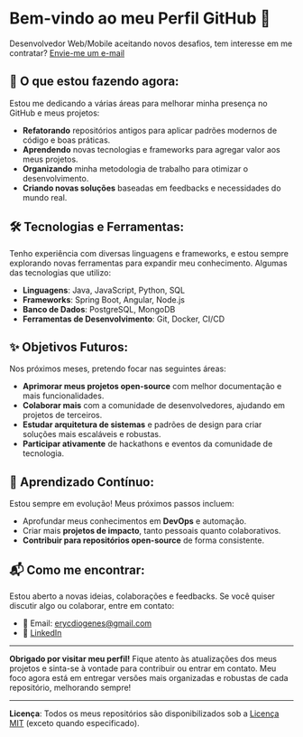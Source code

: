 # Bem-vindo ao meu Perfil GitHub 👋

Desenvolvedor Web/Mobile aceitando novos desafios, tem interesse em me contratar? [Envie-me um e-mail](mailto:erycdiogenes@gmail.com?subject=Contato%20via%20README&body=Digite%20seu%20texto)


## 🚀 O que estou fazendo agora:
Estou me dedicando a várias áreas para melhorar minha presença no GitHub e meus projetos:
- **Refatorando** repositórios antigos para aplicar padrões modernos de código e boas práticas.
- **Aprendendo** novas tecnologias e frameworks para agregar valor aos meus projetos.
- **Organizando** minha metodologia de trabalho para otimizar o desenvolvimento.
- **Criando novas soluções** baseadas em feedbacks e necessidades do mundo real.

## 🛠 Tecnologias e Ferramentas:
Tenho experiência com diversas linguagens e frameworks, e estou sempre explorando novas ferramentas para expandir meu conhecimento. Algumas das tecnologias que utilizo:
- **Linguagens**: Java, JavaScript, Python, SQL
- **Frameworks**: Spring Boot, Angular, Node.js
- **Banco de Dados**: PostgreSQL, MongoDB
- **Ferramentas de Desenvolvimento**: Git, Docker, CI/CD

## ✨ Objetivos Futuros:
Nos próximos meses, pretendo focar nas seguintes áreas:
- **Aprimorar meus projetos open-source** com melhor documentação e mais funcionalidades.
- **Colaborar mais** com a comunidade de desenvolvedores, ajudando em projetos de terceiros.
- **Estudar arquitetura de sistemas** e padrões de design para criar soluções mais escaláveis e robustas.
- **Participar ativamente** de hackathons e eventos da comunidade de tecnologia.

## 🌱 Aprendizado Contínuo:
Estou sempre em evolução! Meus próximos passos incluem:
- Aprofundar meus conhecimentos em **DevOps** e automação.
- Criar mais **projetos de impacto**, tanto pessoais quanto colaborativos.
- **Contribuir para repositórios open-source** de forma consistente.

## 📬 Como me encontrar:
Estou aberto a novas ideias, colaborações e feedbacks. Se você quiser discutir algo ou colaborar, entre em contato:
- 📧 Email: [erycdiogenes@gmail.com](mailto:erycdiogenes@gmail.com)
- 🔗 [LinkedIn](https://linkedin.com/in/erickdiogenes)


---

**Obrigado por visitar meu perfil!** Fique atento às atualizações dos meus projetos e sinta-se à vontade para contribuir ou entrar em contato. Meu foco agora está em entregar versões mais organizadas e robustas de cada repositório, melhorando sempre!

---

**Licença**: Todos os meus repositórios são disponibilizados sob a [Licença MIT](LICENSE) (exceto quando especificado).






